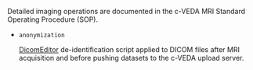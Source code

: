 Detailed imaging operations are documented in the c-VEDA MRI Standard Operating Procedure (SOP).

* `anonymization`

  [DicomEditor](http://mircwiki.rsna.org/index.php?title=DicomEditor) de-identification script applied to DICOM files after MRI acquisition and before pushing datasets to the c-VEDA upload server.
